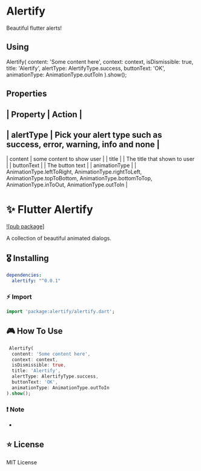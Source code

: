 # Alertify

Beautiful flutter alerts!



## Using

 Alertify(
  content: 'Some content here',
  context: context,
  isDismissible: true,
  title: 'Alertify',
  alertType: AlertifyType.success,
  buttonText: 'OK',
  animationType: AnimationType.outToIn
).show();



## Properties

| Property | Action |
---------------------
| alertType | Pick your alert type such as success, error, warning, info and none |
--------------------
| content | some content to show user |
| title | | The title that shown to user |
| buttonText | | The button text |
| animationType | | AnimationType.leftToRight, AnimationType.rightToLeft, AnimationType.topToBottom, AnimationType.bottomToTop, AnimationType.inToOut, AnimationType.outToIn |


# ✨ Flutter Alertify

[![pub package]](https://pub.dartlang.org/packages/alertify)

A collection of beautiful animated dialogs.

## 🎖 Installing

```yaml
dependencies:
  alertify: "^0.0.1"
```

### ⚡️ Import

```dart
import 'package:alertify/alertify.dart';
```

## 🎮 How To Use

```dart
 Alertify(
  content: 'Some content here',
  context: context,
  isDismissible: true,
  title: 'Alertify',
  alertType: AlertifyType.success,
  buttonText: 'OK',
  animationType: AnimationType.outToIn
).show();
```

### ❗️ Note

-

## ⭐️ License

MIT License
